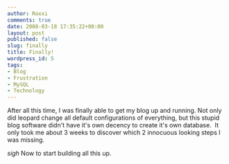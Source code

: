 ```yaml
---
author: Roxxi
comments: true
date: 2008-03-18 17:35:22+00:00
layout: post
published: false
slug: finally
title: Finally!
wordpress_id: 5
tags:
- Blog
- Frustration
- MySQL
- Technology
---
```


After all this time, I was finally able to get my blog up and running. Not only did leopard change all default configurations of everything, but this stupid blog software didn't have it's own decency to create it's own database.  It only took me about 3 weeks to discover which 2 innocuous looking steps I was missing.

*sigh* Now to start building all this up.
